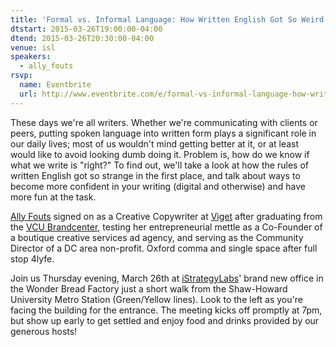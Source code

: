```yaml
---
title: 'Formal vs. Informal Language: How Written English Got So Weird'
dtstart: 2015-03-26T19:00:00-04:00
dtend: 2015-03-26T20:30:00-04:00
venue: isl
speakers:
  - ally_fouts
rsvp:
  name: Eventbrite
  url: http://www.eventbrite.com/e/formal-vs-informal-language-how-written-english-got-so-weird-tickets-16182120157
---
```


These days we're all writers. Whether we're communicating with clients or peers, putting spoken language into written form plays a significant role in our daily lives; most of us wouldn't mind getting better at it, or at least would like to avoid looking dumb doing it. Problem is, how do we know if what we write is "right?" To find out, we'll take a look at how the rules of written English got so strange in the first place, and talk about ways to become more confident in your writing (digital and otherwise) and have more fun at the task.

[Ally Fouts](http://www.allyfouts.com/) signed on as a Creative Copywriter at [Viget](http://viget.com/) after graduating from the [VCU Brandcenter](http://brandcenter.vcu.edu/), testing her entrepreneurial mettle as a Co-Founder of a boutique creative services ad agency, and serving as the Community Director of a DC area non-profit. Oxford comma and single space after full stop 4lyfe.

Join us Thursday evening, March 26th at [iStrategyLabs](http://istrategylabs.com/)' brand new office in the Wonder Bread Factory just a short walk from the Shaw-Howard University Metro Station (Green/Yellow lines). Look to the left as you're facing the building for the entrance. The meeting kicks off promptly at 7pm, but show up early to get settled and enjoy food and drinks provided by our generous hosts!
